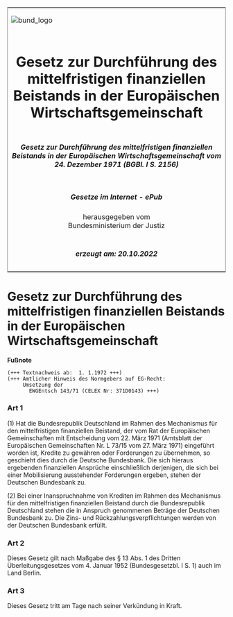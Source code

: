 <span id="DECKBLATT.html"></span>

<table border="0" frame="border" width="100%">

<tr valign="top">

<td align="left">

![bund\_logo](BfJ_2021_Web_de_de.gif)

</td>

<td align="right">

 

</td>

</tr>

<tr align="center" valign="middle">

<td colspan="2">

# Gesetz zur Durchführung des mittelfristigen finanziellen Beistands in der Europäischen Wirtschaftsgemeinschaft

</td>

</tr>

<tr align="center" valign="middle">

<td colspan="2">

##### Gesetz zur Durchführung des mittelfristigen finanziellen Beistands in der Europäischen Wirtschaftsgemeinschaft vom 24. Dezember 1971 (BGBl. I S. 2156)

</td>

</tr>

<tr align="center" valign="middle">

<td colspan="2">

  
  

##### Gesetze im Internet - ePub  
  
herausgegeben vom  
Bundesministerium der Justiz

</td>

</tr>

<tr align="center" valign="bottom">

<td colspan="2">

  
  

##### erzeugt am: 20.10.2022

</td>

</tr>

</table>

<span id="BJNR021560971.html"></span>

# Gesetz zur Durchführung des mittelfristigen finanziellen Beistands in der Europäischen Wirtschaftsgemeinschaft

<div>

  
**Fußnote**

<div class="jnhtml">

<div>

<div class="jurAbsatz">

  

    (+++ Textnachweis ab:  1. 1.1972 +++)
    (+++ Amtlicher Hinweis des Normgebers auf EG-Recht:
         Umsetzung der
           EWGEntsch 143/71 (CELEX Nr: 371D0143) +++) 

</div>

</div>

</div>

</div>

<span id="BJNR021560971BJNE000100326.html"></span>

### Art 1  

<div>

<div class="jnhtml">

<div>

<div class="jurAbsatz">

(1) Hat die Bundesrepublik Deutschland im Rahmen des Mechanismus für den
mittelfristigen finanziellen Beistand, der vom Rat der Europäischen
Gemeinschaften mit Entscheidung vom 22. März 1971 (Amtsblatt der
Europäischen Gemeinschaften Nr. L 73/15 vom 27. März 1971) eingeführt
worden ist, Kredite zu gewähren oder Forderungen zu übernehmen, so
geschieht dies durch die Deutsche Bundesbank. Die sich hieraus
ergebenden finanziellen Ansprüche einschließlich derjenigen, die sich
bei einer Mobilisierung ausstehender Forderungen ergeben, stehen der
Deutschen Bundesbank zu.

</div>

<div class="jurAbsatz">

(2) Bei einer Inanspruchnahme von Krediten im Rahmen des Mechanismus für
den mittelfristigen finanziellen Beistand durch die Bundesrepublik
Deutschland stehen die in Anspruch genommenen Beträge der Deutschen
Bundesbank zu. Die Zins- und Rückzahlungsverpflichtungen werden von der
Deutschen Bundesbank erfüllt.

</div>

</div>

</div>

</div>

<span id="BJNR021560971BJNE000200326.html"></span>

### Art 2  

<div>

<div class="jnhtml">

<div>

<div class="jurAbsatz">

Dieses Gesetz gilt nach Maßgabe des § 13 Abs. 1 des Dritten
Überleitungsgesetzes vom 4. Januar 1952 (Bundesgesetzbl. I S. 1) auch
im Land Berlin.

</div>

</div>

</div>

</div>

<span id="BJNR021560971BJNE000300326.html"></span>

### Art 3  

<div>

<div class="jnhtml">

<div>

<div class="jurAbsatz">

Dieses Gesetz tritt am Tage nach seiner Verkündung in Kraft.

</div>

</div>

</div>

</div>
